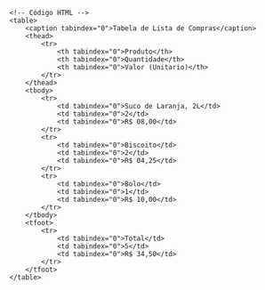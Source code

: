 <Code language='html'>
&lt;!-- Código HTML --&gt;
&lt;table&gt;
    &lt;caption tabindex="0"&gt;Tabela de Lista de Compras&lt;/caption&gt;
    &lt;thead&gt;
        &lt;tr&gt;
            &lt;th tabindex="0"&gt;Produto&lt;/th&gt;
            &lt;th tabindex="0"&gt;Quantidade&lt;/th&gt;
            &lt;th tabindex="0"&gt;Valor (Unitario)&lt;/th&gt;
        &lt;/tr&gt;
    &lt;/thead&gt;
    &lt;tbody&gt;
        &lt;tr&gt;
            &lt;td tabindex="0"&gt;Suco de Laranja, 2L&lt;/td&gt;
            &lt;td tabindex="0"&gt;2&lt;/td&gt;
            &lt;td tabindex="0"&gt;R$ 08,00&lt;/td&gt;
        &lt;/tr&gt;
        &lt;tr&gt;
            &lt;td tabindex="0"&gt;Biscoito&lt;/td&gt;
            &lt;td tabindex="0"&gt;2&lt;/td&gt;
            &lt;td tabindex="0"&gt;R$ 04,25&lt;/td&gt;
        &lt;/tr&gt;
        &lt;tr&gt;
            &lt;td tabindex="0"&gt;Bolo&lt;/td&gt;
            &lt;td tabindex="0"&gt;1&lt;/td&gt;
            &lt;td tabindex="0"&gt;R$ 10,00&lt;/td&gt;
        &lt;/tr&gt;
    &lt;/tbody&gt;
    &lt;tfoot&gt;
        &lt;tr&gt;
            &lt;td tabindex="0"&gt;Total&lt;/td&gt;
            &lt;td tabindex="0"&gt;5&lt;/td&gt;
            &lt;td tabindex="0"&gt;R$ 34,50&lt;/td&gt;
        &lt;/tr&gt;
    &lt;/tfoot&gt;
&lt;/table&gt;
</Code>

